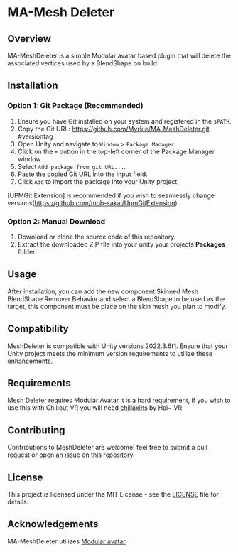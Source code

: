 # MA-Mesh Deleter

## Overview
MA-MeshDeleter is a simple Modular avatar based plugin that will delete the associated vertices used by a BlendShape on build

## Installation

### Option 1: Git Package (Recommended)
1. Ensure you have Git installed on your system and registered in the `$PATH`.
2. Copy the Git URL: https://github.com/Myrkie/MA-MeshDeleter.git #versiontag
3. Open Unity and navigate to `Window` > `Package Manager`.
4. Click on the `+` button in the top-left corner of the Package Manager window.
5. Select `Add package from git URL...`.
6. Paste the copied Git URL into the input field.
7. Click `Add` to import the package into your Unity project.

[UPMGit Extension] is recommended if you wish to seamlessly change versions(https://github.com/mob-sakai/UpmGitExtension)

### Option 2: Manual Download
1. Download or clone the source code of this repository.
2. Extract the downloaded ZIP file into your unity your projects **Packages** folder


## Usage
After installation, you can add the new component Skinned Mesh BlendShape Remover Behavior and select a BlendShape to be used as the target, this component must be place on the skin mesh you plan to modify.


## Compatibility
MeshDeleter is compatible with Unity versions 2022.3.6f1. Ensure that your Unity project meets the minimum version requirements to utilize these enhancements.

## Requirements
Mesh Deleter requires Modular Avatar it is a hard requirement, if you wish to use this with Chillout VR you will need [chillaxins](https://docs.hai-vr.dev/docs/products/chillaxins) by Haï~ VR
## Contributing
Contributions to MeshDeleter are welcome! feel free to submit a pull request or open an issue on this repository.

## License
This project is licensed under the MIT License - see the [LICENSE](LICENSE) file for details.

## Acknowledgements
MA-MeshDeleter utilizes [Modular avatar](https://modular-avatar.nadena.dev/)
